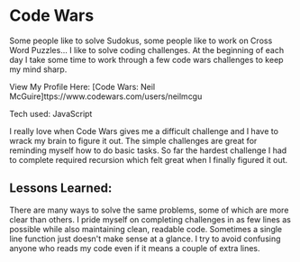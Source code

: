 <h1>Code Wars</h1>


<p>Some people like to solve Sudokus, some people like to work on Cross Word Puzzles... I like to solve coding challenges. At the beginning of each day I take some time to work through a few code wars challenges to keep my mind sharp.</p>


<p>View My Profile Here: [Code Wars: Neil McGuire]ttps://www.codewars.com/users/neilmcgu</p>



<span>Tech used: JavaScript </span>


<p>I really love when Code Wars gives me a difficult challenge and I have to wrack my brain to figure it out. The simple challenges are great for reminding myself how to do basic tasks. So far the hardest challenge I had to complete required recursion which felt great when I finally figured it out.</p>


<h2>Lessons Learned:</h2>


<p>There are many ways to solve the same problems, some of which are more clear than others. I pride myself on completing challenges in as few lines as possible while also maintaining clean, readable code. Sometimes a single line function just doesn't make sense at a glance. I try to avoid confusing anyone who reads my code even if it means a couple of extra lines.</p>

